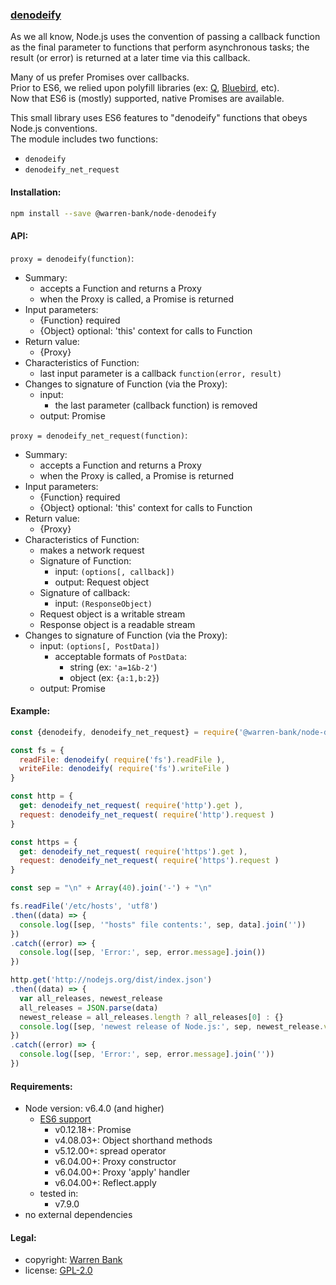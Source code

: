 ### [denodeify](https://github.com/warren-bank/node-denodeify)

As we all know, Node.js uses the convention of passing a callback function
as the final parameter to functions that perform asynchronous tasks;
the result (or error) is returned at a later time via this callback.

Many of us prefer Promises over callbacks.<br>
Prior to ES6, we relied upon polyfill libraries (ex: [Q](https://github.com/kriskowal/q), [Bluebird](https://github.com/petkaantonov/bluebird), etc).<br>
Now that ES6 is (mostly) supported, native Promises are available.

This small library uses ES6 features to "denodeify" functions that obeys Node.js conventions.<br>
The module includes two functions:
  * `denodeify`
  * `denodeify_net_request`

#### Installation:

```bash
npm install --save @warren-bank/node-denodeify
```

#### API:

`proxy = denodeify(function)`:
* Summary:
  * accepts a Function and returns a Proxy
  * when the Proxy is called, a Promise is returned
* Input parameters:
  * {Function} required
  * {Object} optional: 'this' context for calls to Function
* Return value:
  * {Proxy}
* Characteristics of Function:
  * last input parameter is a callback `function(error, result)`
* Changes to signature of Function (via the Proxy):
  * input:
    * the last parameter (callback function) is removed
  * output: Promise

`proxy = denodeify_net_request(function)`:
* Summary:
  * accepts a Function and returns a Proxy
  * when the Proxy is called, a Promise is returned
* Input parameters:
  * {Function} required
  * {Object} optional: 'this' context for calls to Function
* Return value:
  * {Proxy}
* Characteristics of Function:
  * makes a network request
  * Signature of Function:
    * input: `(options[, callback])`
    * output: Request object
  * Signature of callback:
    * input: `(ResponseObject)`
  * Request object is a writable stream
  * Response object is a readable stream
* Changes to signature of Function (via the Proxy):
  * input: `(options[, PostData])`
    * acceptable formats of `PostData`:
      * string (ex: `'a=1&b-2'`)
      * object (ex: `{a:1,b:2}`)
  * output: Promise

#### Example:

```javascript
const {denodeify, denodeify_net_request} = require('@warren-bank/node-denodeify')

const fs = {
  readFile: denodeify( require('fs').readFile ),
  writeFile: denodeify( require('fs').writeFile )
}

const http = {
  get: denodeify_net_request( require('http').get ),
  request: denodeify_net_request( require('http').request )
}

const https = {
  get: denodeify_net_request( require('https').get ),
  request: denodeify_net_request( require('https').request )
}

const sep = "\n" + Array(40).join('-') + "\n"

fs.readFile('/etc/hosts', 'utf8')
.then((data) => {
  console.log([sep, '"hosts" file contents:', sep, data].join(''))
})
.catch((error) => {
  console.log([sep, 'Error:', sep, error.message].join())
})

http.get('http://nodejs.org/dist/index.json')
.then((data) => {
  var all_releases, newest_release
  all_releases = JSON.parse(data)
  newest_release = all_releases.length ? all_releases[0] : {}
  console.log([sep, 'newest release of Node.js:', sep, newest_release.version].join(''))
})
.catch((error) => {
  console.log([sep, 'Error:', sep, error.message].join(''))
})
```

#### Requirements:

* Node version: v6.4.0 (and higher)
  * [ES6 support](http://node.green/)
    * v0.12.18+: Promise
    * v4.08.03+: Object shorthand methods
    * v5.12.00+: spread operator
    * v6.04.00+: Proxy constructor
    * v6.04.00+: Proxy 'apply' handler
    * v6.04.00+: Reflect.apply
  * tested in:
    * v7.9.0
* no external dependencies

#### Legal:

* copyright: [Warren Bank](https://github.com/warren-bank)
* license: [GPL-2.0](https://www.gnu.org/licenses/old-licenses/gpl-2.0.txt)
